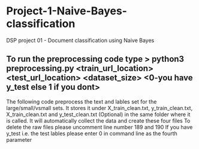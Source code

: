# Project-1-Naive-Bayes-classification
DSP project 01 - Document classification using Naive Bayes

## To run the preprocessing code type > python3 preprocessing.py <train_url_location> <test_url_location> <dataset_size> <0-you have y_test else 1 if you dont>

The following code preprocess the text and lables set for the large/small/vsmall sets. 
It stores it under X_train_clean.txt, y_train_clean.txt, X_train_clean.txt and y_test_clean.txt (Optional)
in the same folder where it is called. It will automatically collect the data and create these four files
To delete the raw files please uncomment line number 189 and 190
If you have y_test i.e. the test lables please enter 0 in command line as the fourth parameter